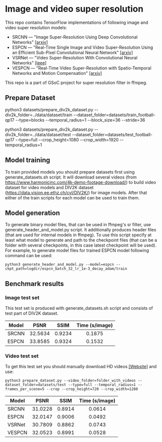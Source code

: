 # Image and video super resolution

This repo contains TensorFlow implementations of following image and video super resolution models:
* SRCNN &mdash; "Image Super-Resolution Using Deep Convolutional Networks" [[arxiv]](https://arxiv.org/abs/1501.00092)
* ESPCN &mdash; "Real-Time Single Image and Video Super-Resolution Using an Efficient Sub-Pixel Convolutional Neural Network" [[arxiv]](https://arxiv.org/abs/1609.05158)
* VSRNet &mdash; "Video Super-Resolution With Convolutional Neural Networks" [[ieee]](https://ieeexplore.ieee.org/document/7444187/)
* VESPCN &mdash; "Real-Time Video Super-Resolution with Spatio-Temporal Networks and Motion Compensation" [[arxiv]](https://arxiv.org/abs/1611.05250)

This repo is a part of GSoC project for super resolution filter in ffmpeg.

## Prepare Dataset

python3 datasets/prepare_div2k_dataset.py --div2k_folder=../data/dataset/train --dataset_folder=datasets/train_football-qp17 --type=blocks --temporal_radius=1 --block_size=36 --stride=36

python3 datasets/prepare_div2k_dataset.py --div2k_folder=../data/dataset/test --dataset_folder=datasets/test_football-qp17 --type=full --crop_height=1080 --crop_width=1920 --temporal_radius=1

## Model training

To train provided models you should prepare datasets first using generate_datasets.sh script. It will download several videos (from https://www.harmonicinc.com/4k-demo-footage-download/) to build video dataset for video models and DIV2K dataset (https://data.vision.ee.ethz.ch/cvl/DIV2K/) for image models. After that either of the train scripts for each model can be used to train them. 

## Model generation

To generate binary model files, that can be used in ffmpeg's sr filter, use generate_header_and_model.py script. It additionally produces header files (that are used for internal models in ffmpeg). To use this script specify at least what model to generate and path to the checkpoint files (that can be a folder with several checkpoints, in this case latest checkpoint will be used). For example, to generate model files for trained ESPCN model following command can be used:

    python3 generate_header_and_model.py --model=espcn --ckpt_path=logdir/espcn_batch_32_lr_1e-3_decay_adam/train

## Benchmark results

### Image test set

This test set is produced with generate_datasets.sh script and consists of test part of DIV2K dataset.

Model | PSNR | SSIM | Time (s/image)
----- | :--: | :--: | :------------:
SRCNN | 32.5634 | 0.9234 | 0.1875
ESPCN | 33.8585 | 0.9324 |  0.1532

### Video test set

To get this test set you should manually download HD videos [[Website]](https://media.xiph.org/video/derf/) and use:

    python3 prepare_dataset.py --video_folder=folder_with_videos --dataset_folder=datasets/test --type=full --temporal_radius=1 --frames_per_scene=5 --crop --crop_height=720 --crop_width=1280

Model | PSNR | SSIM | Time (s/image)
----- | :--: | :--: | :------------:
SRCNN | 31.0228 | 0.8914 | 0.0614
ESPCN | 32.0147 | 0.9006 | 0.0492
VSRNet | 30.7809 | 0.8862 | 0.0743
VESPCN | 32.0523 |  0.8991 | 0.0528

